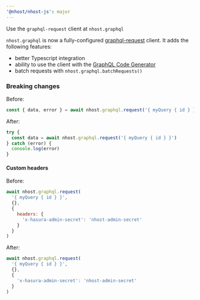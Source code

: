 ```yaml
---
'@nhost/nhost-js': major
---
```


Use the `graphql-request` client at `nhost.graphql`

`nhost.graphql` is now a fully-configured [graphql-request](https://github.com/prisma-labs/graphql-request) client.
It adds the following features:

- better Typescript integration
- ability to use the client with the [GraphQL Code Generator](https://the-guild.dev/graphql/codegen/plugins/typescript/typescript-graphql-request)
- batch requests with `nhost.graphql.batchRequests()`

### Breaking changes

Before:

```js
const { data, error } = await nhost.graphql.request('{ myQuery { id } }')
```

After:

```js
try {
  const data = await nhost.graphql.request('{ myQuery { id } }')
} catch (error) {
  console.log(error)
}
```

#### Custom headers

Before:

```js
await nhost.graphql.request(
  '{ myQuery { id } }',
  {},
  {
    headers: {
      'x-hasura-admin-secret': 'nhost-admin-secret'
    }
  }
)
```

After:

```js
await nhost.graphql.request(
  '{ myQuery { id } }',
  {},
  {
    'x-hasura-admin-secret': 'nhost-admin-secret'
  }
)
```
